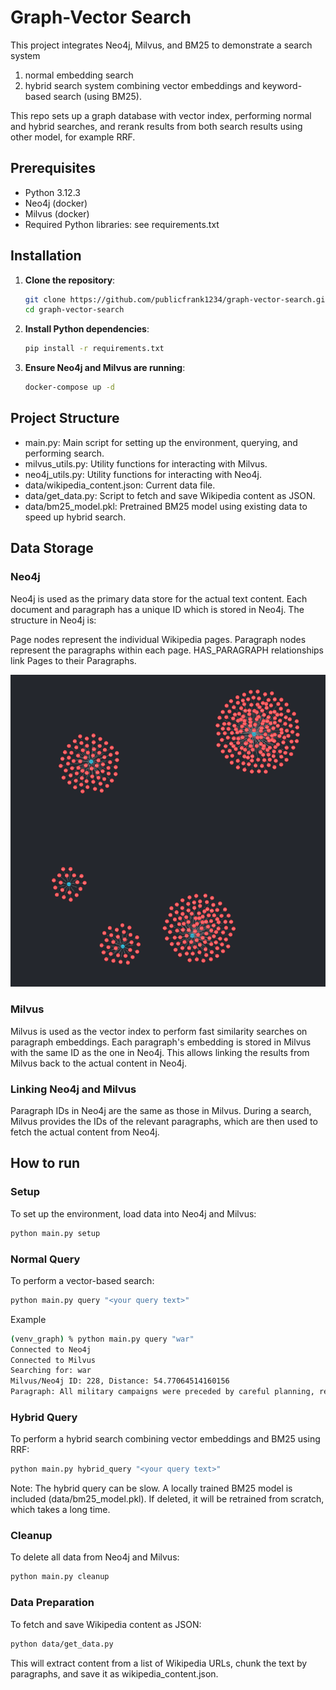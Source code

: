 # Graph-Vector Search

This project integrates Neo4j, Milvus, and BM25 to demonstrate a search system 
1. normal embedding search 
2. hybrid search system combining vector embeddings and keyword-based search (using BM25). 

This repo sets up a graph database with vector index, performing normal and hybrid searches, and rerank results from both search results using other model, for example RRF.


## Prerequisites

- Python 3.12.3 
- Neo4j (docker)
- Milvus (docker)
- Required Python libraries:
  see requirements.txt

## Installation

1. **Clone the repository**:
   ```bash
   git clone https://github.com/publicfrank1234/graph-vector-search.git
   cd graph-vector-search
   ``` 

2. **Install Python dependencies**:

   ```bash
   pip install -r requirements.txt
   ```

3. **Ensure Neo4j and Milvus are running**:
   ```bash
   docker-compose up -d 
   ```

## Project Structure
- main.py: Main script for setting up the environment, querying, and performing search.
- milvus_utils.py: Utility functions for interacting with Milvus.
- neo4j_utils.py: Utility functions for interacting with Neo4j.
- data/wikipedia_content.json: Current data file.
- data/get_data.py: Script to fetch and save Wikipedia content as JSON.
- data/bm25_model.pkl: Pretrained BM25 model using existing data to speed up hybrid search.

## Data Storage
### Neo4j
Neo4j is used as the primary data store for the actual text content. Each document and paragraph has a unique ID which is stored in Neo4j. The structure in Neo4j is:

Page nodes represent the individual Wikipedia pages.
Paragraph nodes represent the paragraphs within each page.
HAS_PARAGRAPH relationships link Pages to their Paragraphs.

![Alt text](./data/image.png)

### Milvus
Milvus is used as the vector index to perform fast similarity searches on paragraph embeddings. Each paragraph's embedding is stored in Milvus with the same ID as the one in Neo4j. This allows linking the results from Milvus back to the actual content in Neo4j.

### Linking Neo4j and Milvus
Paragraph IDs in Neo4j are the same as those in Milvus.
During a search, Milvus provides the IDs of the relevant paragraphs, which are then used to fetch the actual content from Neo4j.


## How to run 
### Setup
To set up the environment, load data into Neo4j and Milvus:

```bash
python main.py setup
```

### Normal Query
To perform a vector-based search:
```bash
python main.py query "<your query text>"
```

Example
```bash
(venv_graph) % python main.py query "war"           
Connected to Neo4j
Connected to Milvus
Searching for: war
Milvus/Neo4j ID: 228, Distance: 54.77064514160156
Paragraph: All military campaigns were preceded by careful planning, reconnaissance, and the gathering of sensitive information relating to enemy territories and forces. The success, organization, and mobility of the Mongol armies permitted them to fight on several fronts at once. All adult males up to the age of 60 were eligible for conscription into the army, a source of honor in their tribal warrior tradition.
```

### Hybrid Query
To perform a hybrid search combining vector embeddings and BM25 using RRF:

```bash
python main.py hybrid_query "<your query text>" 
``` 
Note: The hybrid query can be slow. A locally trained BM25 model is included (data/bm25_model.pkl). If deleted, it will be retrained from scratch, which takes a long time.

### Cleanup
To delete all data from Neo4j and Milvus:
```bash
python main.py cleanup
```

### Data Preparation
To fetch and save Wikipedia content as JSON:
```bash
python data/get_data.py
```
This will extract content from a list of Wikipedia URLs, chunk the text by paragraphs, and save it as wikipedia_content.json.